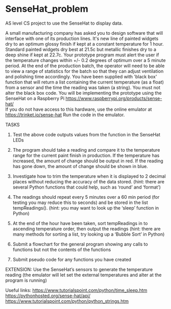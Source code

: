# SenseHat_problem
AS level CS project to use the SenseHat to display data.


A small manufacturing company has asked you to design software that will interface with one of its production lines. 
It's new line of painted widgets dry to an optimum glossy finish if kept at a constant temperature for 1 hour.
Standard painted widgets dry best at 21.5c but metallic finishes dry to a deep shine if kept at 22.7c. 
Your prototype program must alert the user if the temperature changes within +/- 0.2 degrees of optimum over a 5 minute period. 
At the end of the production batch, the operator will need to be able to view a range of statistics for the batch so that they can 
adjust ventilation and polishing time accordingly. 
You have been supplied with 'black box' function that will return a list containing the current temperature (as a float) 
from a sensor and the time the reading was taken (a string). You must not alter the black box code. 
You will be implementing the prototype using the SenseHat on a Raspberry Pi  https://www.raspberrypi.org/products/sense-hat/  
If you do not have access to this hardware, use the online emulator at 
https://trinket.io/sense-hat Run the code in the emulator. 

TASKS

1.	Test the above code  outputs values from the function in the SenseHat LEDs

2.	The program should take a reading and compare it to the temperature range for the current paint finish in production. If the temperature has increased, the amount of change should be output in red. If the reading has gone down, the amount of change should be shown in blue. 

3.	Investigate how to trim the temperature when it is displayed to 2 decimal places without reducing the accuracy of the data stored. (hint: there are several Python functions that could help, such as ‘round’ and ‘format’)

4.	The readings should repeat every 5 minutes over a 60 min period (for testing you may reduce this to seconds) and be stored in the list tempReadings(). (hint: you may want to look up the ‘sleep’ function in Python)


5.	At the end of the hour have been taken, sort tempReadings in to ascending temperature order, then output the readings  (hint: there are many methods for sorting a list, try looking up a ‘Bubble Sort’ in Python)

6.	Submit a flowchart for the general program showing any calls to functions but not the contents of the functions

7.	Submit pseudo code for any functions you have created

EXTENSION: Use the SenseHat’s sensors to generate the temperature reading (the emulator will let set the external temperatures and alter at the program is running) 

Useful links:
https://www.tutorialspoint.com/python/time_sleep.htm
https://pythonhosted.org/sense-hat/api/  
https://www.tutorialspoint.com/python/python_strings.htm
